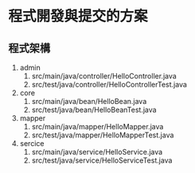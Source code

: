 
# 程式開發與提交的方案

## 程式架構
1. admin 
    1. src/main/java/controller/HelloController.java
    1. src/test/java/controller/HelloControllerTest.java
2. core
    1. src/main/java/bean/HelloBean.java
    1. src/test/java/bean/HelloBeanTest.java
3. mapper
    1. src/main/java/mapper/HelloMapper.java
    1. src/test/java/mapper/HelloMapperTest.java
4. sercice
    1. src/main/java/service/HelloService.java
    1. src/test/java/service/HelloServiceTest.java
